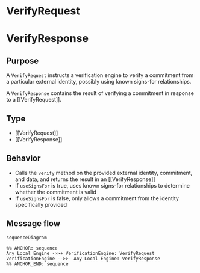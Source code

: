 <div class="message">

# VerifyRequest
# VerifyResponse

## Purpose

<!-- ANCHOR: purpose -->
A `VerifyRequest` instructs a verification engine to verify a commitment from a particular external identity, possibly using known signs-for relationships.

A `VerifyResponse` contains the result of verifying a commitment in response to a [[VerifyRequest]].
<!-- ANCHOR_END: purpose -->

## Type

<!-- ANCHOR: type -->
- [[VerifyRequest]]
- [[VerifyResponse]]
<!-- ANCHOR_END: type -->

## Behavior

<!-- ANCHOR: behavior -->
- Calls the `verify` method on the provided external identity, commitment, and data, and returns the result in an [[VerifyResponse]]
- If `useSignsFor` is true, uses known signs-for relationships to determine whether the commitment is valid
- If `useSignsFor` is false, only allows a commitment from the identity specifically provided
<!-- ANCHOR_END: behavior -->

## Message flow

<!-- ANCHOR: messages -->
```mermaid
sequenceDiagram

%% ANCHOR: sequence
Any Local Engine ->>+ VerificationEngine: VerifyRequest
VerificationEngine -->>- Any Local Engine: VerifyResponse
%% ANCHOR_END: sequence
```
<!-- ANCHOR_END: messages -->

</div>
